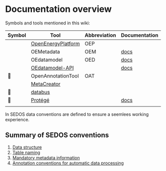# Documentation overview

Symbols and tools mentioned in this wiki:

| Symbol | Tool | Abbreviation | Documentation |
|--------|------|--------------|---------------|
|        |   [OpenEnergyPlatform](https://openenergy-platform.org/)   |       OEP      |               |
|        |    OEMetadata  |       OEM        |        [ docs ](https://github.com/OpenEnergyPlatform/oemetadata/blob/develop/metadata/latest/metadata_key_description.md#oemetadata---key-description)       |
|        |  OEdatamodel    |        OED      |       [ docs ](https://github.com/sedos-project/oedatamodel)      |
| | [OEdatamodel-API](https://modex.rl-institut.de/upload_datapackage/) | | [ docs ](https://modex.rl-institut.de/) |
|    :ear_of_rice:    |   OpenAnnotationTool   |       OAT       |               |
|        |   [MetaCreator](https://meta.rl-institut.de/meta_creator/151)    |              |               |
| :stars: | [databus](https://energy.databus.dbpedia.org/)  | | |
| 📙 | [Protégé](https://protege.stanford.edu/) | | [docs](http://protegeproject.github.io/protege/) |
| | | | |


In SEDOS data conventions are defined to ensure a seemlees working experience.

## Summary of SEDOS conventions

1. [Data structure](input_data.md#Data-structure)
2. [Table naming](input_data.md#Table-naming)
3. [Mandatory metadata information](metadata.md#Mandatory-set-of-metadata-information)
4. [Annotation conventions for automatic data processing](data_annotation_ontoology#Annotation-conventions-for-automatic-data-processing)